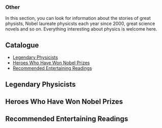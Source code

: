 ### Other

In this section, you can look for information about the stories of great physists, Nobel laureate physicsts each year since 2000, great science novels and so on. Everything interesting about physics is welcome here.

## Catalogue
- [Legendary Physicists](#legendary-physicists)
- [Heroes Who Have Won Nobel Prizes](#heroes-who-have-won-nobel-prizes)
- [Recommended Entertaining Readings](#recommended-entertaining-readings)



## Legendary Physicists

## Heroes Who Have Won Nobel Prizes

## Recommended Entertaining Readings